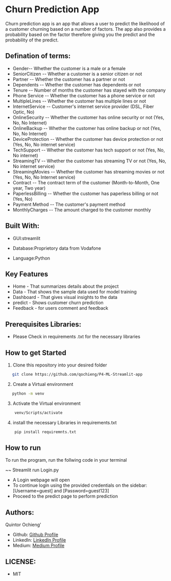 # Churn Prediction App

Churn prediction app is an app that allows a user to predict the likelihood of a customer churning based on a number of factors. The app also provides a probability based on the factor therefore giving you the predict and the probability of the predict.

## Defination of terms:

* Gender-- Whether the customer is a male or a female
* SeniorCitizen -- Whether a customer is a senior citizen or not
* Partner -- Whether the customer has a partner or not
* Dependents -- Whether the customer has dependents or not
* Tenure -- Number of months the customer has stayed with the company
* Phone Service -- Whether the customer has a phone service or not
* MultipleLines -- Whether the customer has multiple lines or not
* InternetService -- Customer's internet service provider (DSL, Fiber Optic, No)
* OnlineSecurity -- Whether the customer has online security or not (Yes, No, No Internet)
* OnlineBackup -- Whether the customer has online backup or not (Yes, No, No Internet)
* DeviceProtection -- Whether the customer has device protection or not (Yes, No, No internet service)
* TechSupport -- Whether the customer has tech support or not (Yes, No, No internet)
* StreamingTV -- Whether the customer has streaming TV or not (Yes, No, No internet service)
* StreamingMovies -- Whether the customer has streaming movies or not (Yes, No, No Internet service)
* Contract -- The contract term of the customer (Month-to-Month, One year, Two year)
* PaperlessBilling -- Whether the customer has paperless billing or not (Yes, No)
* Payment Method -- The customer's payment method 
* MonthlyCharges -- The amount charged to the customer monthly



## Built With:

* GUI:streamlit

* Database:Proprietory data from Vodafone

* Language:Python

## Key Features

* Home - That summarizes details about the project
* Data -  That shows the sample data used for model training
* Dashboard - That gives visual insights to the data
* predict - Shows customer churn prediction
* Feedback - for users comment and feedback

## Prerequisites Libraries:
* Please  Check in requirements .txt for the necessary libraries


## How to get Started
1) Clone this repository into your desired folder

```sh
   git clone https://github.com/qochieng/P4-ML-Streamlit-app
```  

2) Create a Virtual environment

```sh
   python -m venv
```   

3) Activate the Virtual environment

```sh
    venv/Scripts/activate
```

4) install the necessary Libraries in requirements.txt

```sh
    pip install requiremnts.txt
```

## How to run

To run the program, run the follwing code in your terminal

~~ Streamlit run Login.py

* A Login webpage will open
* To continue login using the provided credentials on the sidebar:[Username=guest] and [Password=guest123]
* Proceed to the predict page to perform prediction

## Authors:

Quintor Ochieng'

- Github: [Github Profile](https://github.com/qochieng/P4-ML-Streamlit-app)
- LinkedIn: [LinkedIn Profile](www.linkedin.com/in/quintor-ochieng)
- Medium: [Medium Profile](https://medium.com/@qochieng88/streamlit-churn-prediction-app-042a190d2aa2)

## LICENSE:
- MIT
